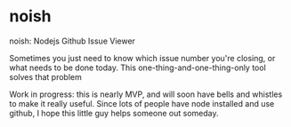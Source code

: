 # noish

noish: Nodejs Github Issue Viewer

Sometimes you just need to know which issue number you&#39;re closing, or what needs to be done today. This one-thing-and-one-thing-only tool solves that problem

Work in progress: this is nearly MVP, and will soon have bells and whistles to make it really useful. Since lots of people have node installed and use github, I hope this little guy helps someone out someday.
